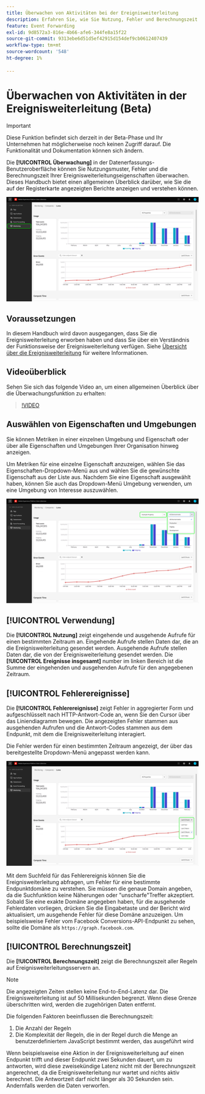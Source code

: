 ```yaml
---
title: Überwachen von Aktivitäten bei der Ereignisweiterleitung
description: Erfahren Sie, wie Sie Nutzung, Fehler und Berechnungszeit in Ihren Ereignisweiterleitungseigenschaften überwachen.
feature: Event Forwarding
exl-id: 9d8572a3-816e-4b66-afe6-344fe8a15f22
source-git-commit: 9313ebe6d51d5ef42915d154def9cb0612407439
workflow-type: tm+mt
source-wordcount: '548'
ht-degree: 1%

---
```


# Überwachen von Aktivitäten in der Ereignisweiterleitung (Beta)

>[!IMPORTANT]
>
>Diese Funktion befindet sich derzeit in der Beta-Phase und Ihr Unternehmen hat möglicherweise noch keinen Zugriff darauf. Die Funktionalität und Dokumentation können sich ändern.

Die **[!UICONTROL Überwachung]** in der Datenerfassungs-Benutzeroberfläche können Sie Nutzungsmuster, Fehler und die Berechnungszeit Ihrer Ereignisweiterleitungseigenschaften überwachen. Dieses Handbuch bietet einen allgemeinen Überblick darüber, wie Sie die auf der Registerkarte angezeigten Berichte anzeigen und verstehen können.

![Bild mit der Registerkarte &quot;Monitoring&quot;in der Datenerfassungs-Benutzeroberfläche](../../images/ui/event-forwarding/monitoring/monitoring-tab.png)

## Voraussetzungen

In diesem Handbuch wird davon ausgegangen, dass Sie die Ereignisweiterleitung erworben haben und dass Sie über ein Verständnis der Funktionsweise der Ereignisweiterleitung verfügen. Siehe [Übersicht über die Ereignisweiterleitung](./overview.md) für weitere Informationen.

## Videoüberblick

Sehen Sie sich das folgende Video an, um einen allgemeinen Überblick über die Überwachungsfunktion zu erhalten:

>[!VIDEO](https://video.tv.adobe.com/v/343999?quality=12&learn=on)

## Auswählen von Eigenschaften und Umgebungen

Sie können Metriken in einer einzelnen Umgebung und Eigenschaft oder über alle Eigenschaften und Umgebungen Ihrer Organisation hinweg anzeigen.

Um Metriken für eine einzelne Eigenschaft anzuzeigen, wählen Sie das Eigenschaften-Dropdown-Menü aus und wählen Sie die gewünschte Eigenschaft aus der Liste aus. Nachdem Sie eine Eigenschaft ausgewählt haben, können Sie auch das Dropdown-Menü Umgebung verwenden, um eine Umgebung von Interesse auszuwählen.

![Bild mit den Dropdown-Menüs für die Eigenschaftsumgebung in der Benutzeroberfläche](../../images/ui/event-forwarding/monitoring/property-environment.png)

## [!UICONTROL Verwendung]

Die **[!UICONTROL Nutzung]** zeigt eingehende und ausgehende Aufrufe für einen bestimmten Zeitraum an. Eingehende Aufrufe stellen Daten dar, die an die Ereignisweiterleitung gesendet werden. Ausgehende Aufrufe stellen Daten dar, die von der Ereignisweiterleitung gesendet werden. Die **[!UICONTROL Ereignisse insgesamt]** number im linken Bereich ist die Summe der eingehenden und ausgehenden Aufrufe für den angegebenen Zeitraum.

## [!UICONTROL Fehlerereignisse]

Die **[!UICONTROL Fehlerereignisse]** zeigt Fehler in aggregierter Form und aufgeschlüsselt nach HTTP-Antwort-Code an, wenn Sie den Cursor über das Liniendiagramm bewegen. Die angezeigten Fehler stammen aus ausgehenden Aufrufen und die Antwort-Codes stammen aus dem Endpunkt, mit dem die Ereignisweiterleitung interagiert.

Die Fehler werden für einen bestimmten Zeitraum angezeigt, der über das bereitgestellte Dropdown-Menü angepasst werden kann.

![Bild mit dem Dropdown-Menü für den Zeitraum für den Bericht &quot;Fehlerereignisse&quot;](../../images/ui/event-forwarding/monitoring/error-time.png)

Mit dem Suchfeld für das Fehlerereignis können Sie die Ereignisweiterleitung abfragen, um Fehler für eine bestimmte Endpunktdomäne zu verstehen. Sie müssen die genaue Domain angeben, da die Suchfunktion keine Näherungen oder &quot;unscharfe&quot;Treffer akzeptiert. Sobald Sie eine exakte Domäne angegeben haben, für die ausgehende Fehlerdaten vorliegen, drücken Sie die Eingabetaste und der Bericht wird aktualisiert, um ausgehende Fehler für diese Domäne anzuzeigen. Um beispielsweise Fehler vom Facebook Conversions-API-Endpunkt zu sehen, sollte die Domäne als `https://graph.facebook.com`.

## [!UICONTROL Berechnungszeit]

Die **[!UICONTROL Berechnungszeit]** zeigt die Berechnungszeit aller Regeln auf Ereignisweiterleitungsservern an.

>[!NOTE]
>
>Die angezeigten Zeiten stellen keine End-to-End-Latenz dar. Die Ereignisweiterleitung ist auf 50 Millisekunden begrenzt. Wenn diese Grenze überschritten wird, werden die zugehörigen Daten entfernt.

Die folgenden Faktoren beeinflussen die Berechnungszeit:

1. Die Anzahl der Regeln
2. Die Komplexität der Regeln, die in der Regel durch die Menge an benutzerdefiniertem JavaScript bestimmt werden, das ausgeführt wird

Wenn beispielsweise eine Aktion in der Ereignisweiterleitung auf einen Endpunkt trifft und dieser Endpunkt zwei Sekunden dauert, um zu antworten, wird diese zweisekündige Latenz nicht mit der Berechnungszeit angerechnet, da die Ereignisweiterleitung nur wartet und nichts aktiv berechnet. Die Antwortzeit darf nicht länger als 30 Sekunden sein. Andernfalls werden die Daten verworfen.
